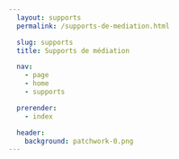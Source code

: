 ```yaml
---
  layout: supports
  permalink: /supports-de-mediation.html

  slug: supports
  title: Supports de médiation

  nav:
    - page
    - home
    - supports

  prerender:
    - index

  header:
    background: patchwork-0.png
---
```

